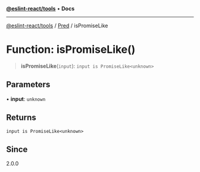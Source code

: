 [**@eslint-react/tools**](../../../README.md) • **Docs**

***

[@eslint-react/tools](../../../README.md) / [Pred](../README.md) / isPromiseLike

# Function: isPromiseLike()

> **isPromiseLike**(`input`): `input is PromiseLike<unknown>`

## Parameters

• **input**: `unknown`

## Returns

`input is PromiseLike<unknown>`

## Since

2.0.0

